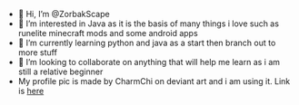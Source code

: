 - 👋 Hi, I’m @ZorbakScape
- 👀 I’m interested in Java as it is the basis of many things i love such as runelite minecraft mods and some android apps 
- 🌱 I’m currently learning python and java as a start then branch out to more stuff 
- 💞️ I’m looking to collaborate on anything that will help me learn as i am still a relative beginner 
- My profile pic is made by CharmChi on deviant art and i am using it. Link is [here](https://www.deviantart.com/charmchi/art/Alchemical-Hydra-812346175)
<!---
ZorbakScape/ZorbakScape is a ✨ special ✨ repository because its `README.md` (this file) appears on your GitHub profile.
You can click the Preview link to take a look at your changes.
--->
